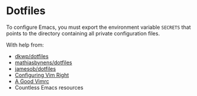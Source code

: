 # Dotfiles

To configure Emacs, you must export the environment variable `SECRETS` that
points to the directory containing all private configuration files.

With help from:

- [dkwp/dotfiles](https://github.com/skwp/dotfiles)
- [mathiasbynens/dotfiles](https://github.com/mathiasbynens/dotfiles)
- [jamesob/dotfiles](https://github.com/jamesob/dotfiles)
- [Configuring Vim Right](http://items.sjbach.com/319/configuring-vim-right)
- [A Good Vimrc](http://dougblack.io/words/a-good-vimrc.html)
- Countless Emacs resources
